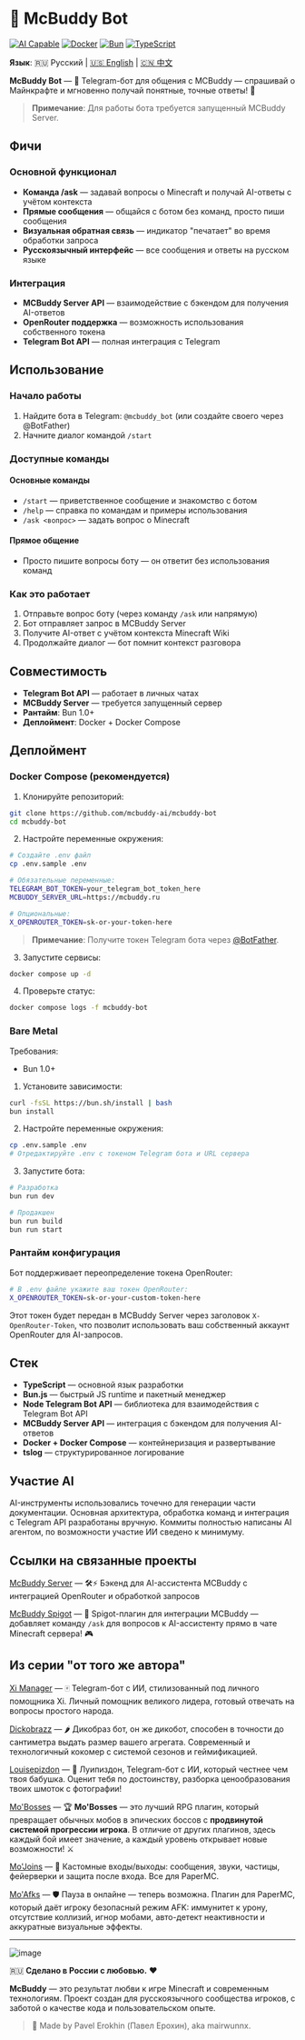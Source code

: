 # 🤖 McBuddy Bot

[![AI Capable](https://img.shields.io/badge/AI-Capable-brightgreen?style=flat&logo=openai&logoColor=white)](https://github.com/mcbuddy-ai/mcbuddy-bot)
[![Docker](https://img.shields.io/badge/Docker-Available-2496ED?style=flat&logo=docker&logoColor=white)](https://github.com/mcbuddy-ai/mcbuddy-bot)
[![Bun](https://img.shields.io/badge/Bun-1.0+-000000?style=flat&logo=bun&logoColor=white)](https://bun.sh/)
[![TypeScript](https://img.shields.io/badge/TypeScript-5.0+-3178C6?style=flat&logo=typescript&logoColor=white)](https://www.typescriptlang.org/)

**Язык**: 🇷🇺 Русский | [🇺🇸 English](README.EN.md) | [🇨🇳 中文](README.CN.md)

**McBuddy Bot** — 🤖 Telegram-бот для общения с MCBuddy — спрашивай о Майнкрафте и мгновенно получай понятные, точные ответы! 📱

> **Примечание**: Для работы бота требуется запущенный MCBuddy Server.

## Фичи

### Основной функционал

- **Команда /ask** — задавай вопросы о Minecraft и получай AI-ответы с учётом контекста
- **Прямые сообщения** — общайся с ботом без команд, просто пиши сообщения
- **Визуальная обратная связь** — индикатор "печатает" во время обработки запроса
- **Русскоязычный интерфейс** — все сообщения и ответы на русском языке

### Интеграция

- **MCBuddy Server API** — взаимодействие с бэкендом для получения AI-ответов
- **OpenRouter поддержка** — возможность использования собственного токена
- **Telegram Bot API** — полная интеграция с Telegram

## Использование

### Начало работы

1. Найдите бота в Telegram: `@mcbuddy_bot` (или создайте своего через @BotFather)
2. Начните диалог командой `/start`

### Доступные команды

#### Основные команды
- `/start` — приветственное сообщение и знакомство с ботом
- `/help` — справка по командам и примеры использования
- `/ask <вопрос>` — задать вопрос о Minecraft

#### Прямое общение
- Просто пишите вопросы боту — он ответит без использования команд

### Как это работает

1. Отправьте вопрос боту (через команду `/ask` или напрямую)
2. Бот отправляет запрос в MCBuddy Server
3. Получите AI-ответ с учётом контекста Minecraft Wiki
4. Продолжайте диалог — бот помнит контекст разговора

## Совместимость

- **Telegram Bot API** — работает в личных чатах
- **MCBuddy Server** — требуется запущенный сервер
- **Рантайм**: Bun 1.0+
- **Деплоймент**: Docker + Docker Compose

## Деплоймент

### Docker Compose (рекомендуется)

1. Клонируйте репозиторий:
```bash
git clone https://github.com/mcbuddy-ai/mcbuddy-bot
cd mcbuddy-bot
```

2. Настройте переменные окружения:
```bash
# Создайте .env файл
cp .env.sample .env

# Обязательные переменные:
TELEGRAM_BOT_TOKEN=your_telegram_bot_token_here
MCBUDDY_SERVER_URL=https://mcbuddy.ru

# Опциональные:
X_OPENROUTER_TOKEN=sk-or-your-token-here
```

> **Примечание**: Получите токен Telegram бота через [@BotFather](https://t.me/botfather).

3. Запустите сервисы:
```bash
docker compose up -d
```

4. Проверьте статус:
```bash
docker compose logs -f mcbuddy-bot
```

### Bare Metal

Требования:
- Bun 1.0+

1. Установите зависимости:
```bash
curl -fsSL https://bun.sh/install | bash
bun install
```

2. Настройте переменные окружения:
```bash
cp .env.sample .env
# Отредактируйте .env с токеном Telegram бота и URL сервера
```

3. Запустите бота:
```bash
# Разработка
bun run dev

# Продакшен
bun run build
bun run start
```

### Рантайм конфигурация

Бот поддерживает переопределение токена OpenRouter:

```bash
# В .env файле укажите ваш токен OpenRouter:
X_OPENROUTER_TOKEN=sk-or-your-custom-token-here
```

Этот токен будет передан в MCBuddy Server через заголовок `X-OpenRouter-Token`, что позволит использовать ваш собственный аккаунт OpenRouter для AI-запросов.

## Стек

- **TypeScript** — основной язык разработки
- **Bun.js** — быстрый JS runtime и пакетный менеджер
- **Node Telegram Bot API** — библиотека для взаимодействия с Telegram Bot API
- **MCBuddy Server API** — интеграция с бэкендом для получения AI-ответов
- **Docker + Docker Compose** — контейнеризация и развертывание
- **tslog** — структурированное логирование

## Участие AI

AI-инструменты использовались точечно для генерации части документации. Основная архитектура, обработка команд и интеграция с Telegram API разработаны вручную. Коммиты полностью написаны AI агентом, по возможности участие ИИ сведено к минимуму.

## Ссылки на связанные проекты

[McBuddy Server](https://github.com/mcbuddy-ai/mcbuddy-server) — 🛠️⚡ Бэкенд для AI-ассистента MCBuddy с интеграцией OpenRouter и обработкой запросов

[McBuddy Spigot](https://github.com/mcbuddy-ai/mcbuddy-spigot) — 💬 Spigot-плагин для интеграции MCBuddy — добавляет команду `/ask` для вопросов к AI-ассистенту прямо в чате Minecraft сервера! 🎮

## Из серии "от того же автора"

[Xi Manager](https://github.com/mairwunnx/xi) — 🀄️ Telegram-бот с ИИ, стилизованный под личного помощника Xi. Личный помощник великого лидера, готовый отвечать на вопросы простого народа.

[Dickobrazz](https://github.com/mairwunnx/dickobrazz) — 🌶️ Дикобраз бот, он же дикобот, способен в точности до сантиметра выдать размер вашего агрегата. Современный и технологичный кокомер с системой сезонов и геймификацией.

[Louisepizdon](https://github.com/MairwunNx/louisepizdon) — 🥀 Луипиздон, Telegram-бот с ИИ, который честнее чем твоя бабушка. Оценит тебя по достоинству, разборка ценообразования твоих шмоток с фотографии!

[Mo'Bosses](https://github.com/mairwunnx/mobosses) — 🏆 **Mo'Bosses** — это лучший RPG плагин, который превращает обычных мобов в эпических боссов с **продвинутой системой прогрессии игрока**. В отличие от других плагинов, здесь каждый бой имеет значение, а каждый уровень открывает новые возможности! ⚔

[Mo'Joins](https://github.com/mairwunnx/mojoins) — 🎉 Кастомные входы/выходы: сообщения, звуки, частицы, фейерверки и защита после входа. Все для PaperMC.

[Mo'Afks](https://github.com/mairwunnx/moafks) — 🛡️ Пауза в онлайне — теперь возможна. Плагин для PaperMC, который даёт игроку безопасный режим AFK: иммунитет к урону, отсутствие коллизий, игнор мобами, авто-детект неактивности и аккуратные визуальные эффекты.

---

![image](./media.jpg)

🇷🇺 **Сделано в России с любовью.** ❤️

**McBuddy** — это результат любви к игре Minecraft и современным технологиям. Проект создан для русскоязычного сообщества игроков, с заботой о качестве кода и пользовательском опыте.

> 🫡 Made by Pavel Erokhin (Павел Ерохин), aka mairwunnx.

